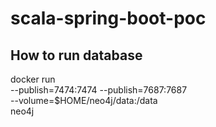 # scala-spring-boot-poc

## How to run database

docker run \
    --publish=7474:7474 --publish=7687:7687 \
    --volume=$HOME/neo4j/data:/data \
    neo4j
